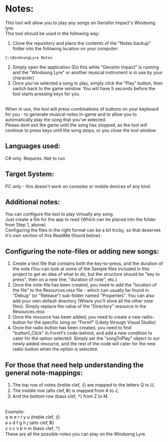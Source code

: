 # Notes:
This tool will allow you to play any songs on Genshin Impact's Windsong lyre.
<br>
This tool should be used in the following way:
1. Clone the repository and place the contents of the "Notes backup" folder into the following location on your computer:
``` 
C:\WindsongLyre Notes 
```
2. Simply open the application (Do this while "Genshin Impact" is running and the "Windsong Lyre" or another musical instrument is in use by your character)
3. Once you've selected a song to play, simply click the "Play" button, then switch back to the game window. You will have 5 seconds before the tool starts pressing keys for you.
<br>
When in use, the tool will press combinations of buttons on your keyboard for you - to generate musical notes in-game and to allow you to automatically play the song that you've selected.
<br>
Please dont exit the game until the song has stopped, as the tool will continue to press keys until the song stops, or you close the tool window

## Languages used: 
C# only. Requires .Net to run

## Target System: 
PC only - this doesn't work on consoles or mobile devices of any kind.

## Additional notes: 
You can configure the tool to play virtually any song. 
<br>
Just create a file for the app to read (Which can be placed into the folder from Step 1, above).
<br>
Configuring the files in the right format can be a bit tricky, so that deserves it's own section of this ReadMe (found below).


## Configuring the note-files or adding new songs:
1. Create a text file that contains both the key-to-press, and the duration of the note (You can look at some of the Sample files included in this project to get an idea of what to do, but the structure should be "key to press", then on a new line, "duration of note", etc.) 
2. Once the note-file has been created, you need to add the "location of the file" to the Resources.resx file - which can usually be found in "Debug" (or "Release") sub-folder named "Properties". You can also add your own default directory (Where you'll store all the other note files). Simply replace the value of the "Directory" resource in the Resources.resx
3. Once the resource has been added, you need to create a new radio-button for the specific song on "Form1" (Likely through Visual Studio)
4. Once the radio button has been created, you need to find "button1_Click" in Form1's code-behind, and add a new condition to cater for the option selected. Simply set the "songToPlay" object to our newly added resource, and the rest of the code will cater for the new radio-button when the option is selected.


## For those that need help understanding the general note-mappings:
1. The top row of notes (treble clef, 𝄞) are mapped to the letters Q to U,
2. The middle row (alto clef, 𝄡) is mapped from A to J,
3. And the bottom row (bass clef, 𝄢) from Z to M.
<br>
Example:
<br>
q w e r t y u  (treble clef, 𝄞)
<br>
a s d f g h j  (alto clef, 𝄡)
<br>
z x c v b n m  (bass clef, 𝄢)
<br>
These are all the possible notes you can play on the Windsong Lyre.
